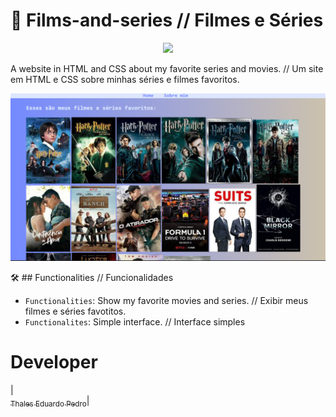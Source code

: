 # 🎥 Films-and-series // Filmes e Séries
<p align="center">
<img loading="lazy" src="http://img.shields.io/static/v1?label=STATUS&message=UNDER%20DEVELOPMENT&color=GREEN&style=for-the-badge"/>
</p>

 A website in HTML and CSS about my favorite series and movies. // Um site em HTML e CSS sobre  minhas séries e filmes favoritos.

 ![Filmes Preview](Series.png)

🛠️ ## Functionalities // Funcionalidades
- `Functionalities`: Show my favorite movies and series. // Exibir meus filmes e séries favotitos.
- `Functionalites`: Simple interface. // Interface simples 

 # Developer
 | [<img loading="lazy" width=115><br><sub>Thales Eduardo Pedro</sub>](https://github.com/thales32k)|
